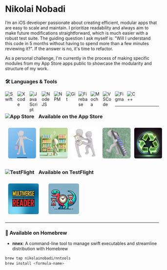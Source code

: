 # Nikolai Nobadi
I’m an iOS developer passionate about creating efficient, modular apps that are easy to scale and maintain. I prioritize readability and always aim to make future modifications straightforward, which is much easier with a robust test suite. The guiding question I ask myself is: "Will I understand this code in 5 months without having to spend more than a few minutes reviewing it?". If the answer is no, it's time to refactor.

As a personal challenge, I'm currently in the process of making specific modules from my App Store apps public to showcase the modularity and structure of my work.

### 🛠️ Languages & Tools
<img align="left" alt="Swift" width="30px" style="padding-right:10px;" src="https://cdn.jsdelivr.net/gh/devicons/devicon@latest/icons/swift/swift-original.svg"/>
<img align="left" alt="Xcode" width="30px" style="padding-right:10px;" img src="https://cdn.jsdelivr.net/gh/devicons/devicon@latest/icons/xcode/xcode-original.svg" />
<img align="left" alt="JavaScript" width="30px" style="padding-right:10px;" src="https://cdn.jsdelivr.net/gh/devicons/devicon/icons/javascript/javascript-plain.svg" />
<img align="left" alt="NodeJS" width="30px" style="padding-right:10px;" src="https://cdn.jsdelivr.net/gh/devicons/devicon/icons/nodejs/nodejs-original.svg" />
<img align="left" alt="NPM" width="30px" style="padding-right:10px;" img src="https://cdn.jsdelivr.net/gh/devicons/devicon@latest/icons/npm/npm-original-wordmark.svg" />
<img align="left" alt="Git" width="30px" style="padding-right:10px;" src="https://cdn.jsdelivr.net/gh/devicons/devicon/icons/git/git-original.svg" />
<img align="left" alt="Firebase" width="30px" style="padding-right:10px;" img src="https://cdn.jsdelivr.net/gh/devicons/devicon@latest/icons/firebase/firebase-original.svg" />
<img align="left" alt="Mocha" width="30px" style="padding-right:10px;" img src="https://cdn.jsdelivr.net/gh/devicons/devicon@latest/icons/mocha/mocha-original.svg" />
<img align="left" alt="VSCode" width="30px" style="padding-right:10px;" img src="https://cdn.jsdelivr.net/gh/devicons/devicon@latest/icons/vscode/vscode-original.svg" />
<img align="left" alt="Figma" width="30px" style="padding-right:10px;" img src="https://cdn.jsdelivr.net/gh/devicons/devicon@latest/icons/figma/figma-original.svg" />
<img align="left" alt="C++" width="30px" style="padding-right:10px;" src="https://cdn.jsdelivr.net/gh/devicons/devicon/icons/cplusplus/cplusplus-line.svg" />
<br />
<br />

---

### <img alt="App Store" width="20px" style="padding-right:10px;" src="https://upload.wikimedia.org/wikipedia/commons/6/67/App_Store_%28iOS%29.svg"/> Available on the App **Store**

<div style="display: flex; align-items: center;">
  <a href="https://apps.apple.com/app/icleanme/id1350310256">
    <img alt="iCleanMe" src="AppStoreIcons/iCleanMeAppIcon.png" style="width: 100px; height: 100px; margin: 10px;">
  </a>
  &nbsp;&nbsp;&nbsp;
  <a href="https://apps.apple.com/us/app/igetgroceries/id1578530983">
    <img alt="iGetGroceries" src="AppStoreIcons/iGetGroceriesAppIcon.png" style="width: 100px; height: 100px; margin: 10px;">
  </a>
  &nbsp;&nbsp;&nbsp;
  <a href="https://apps.apple.com/app/ioweyou-debt-tracker/id6450847298">
    <img alt="iOweYou" src="AppStoreIcons/iOweYouAppIcon.png" style="width: 100px; height: 100px; margin: 10px;">
  </a>
  &nbsp;&nbsp;&nbsp;
  <a href="https://apps.apple.com/us/app/iaddthree/id1389962750">
    <img alt="iAddThree" src="AppStoreIcons/iAddThreeAppIcon.png" style="width: 100px; height: 100px; margin: 10px;">
  </a>
  &nbsp;&nbsp;&nbsp;
  <a href="https://apps.apple.com/us/app/codepurge/id6740788205?mt=12">
    <img alt="CodePurge" src="AppStoreIcons/CodePurgeAppIcon.png" style="width: 100px; height: 100px; margin: 10px;">
  </a>
</div>

### <img alt="TestFlight" width="20px" style="padding-right:10px;" src="https://developer.apple.com/assets/elements/icons/testflight/testflight-96x96_2x.png"/> Available on **TestFlight**

<div style="display: flex; align-items: center;">
  <a href="https://testflight.apple.com/join/RZ4TSPUX">
    <img alt="Multiverse" src="AppStoreIcons/MultiverseAppIcon.png" style="width: 100px; height: 100px; margin: 10px;">
  </a>
  &nbsp;&nbsp;&nbsp;
  <a href="https://testflight.apple.com/join/Eg6vpSdn">
    <img alt="Hoursaurus" src="AppStoreIcons/HoursaurusAppIcon.png" style="width: 100px; height: 100px; margin: 10px;">
  </a>
</div>


---

### 🍺 Available on **Homebrew**

- **nnex**: A command-line tool to manage swift executables and streamline distribution with Homebrew

```bash
brew tap nikolainobadi/nntools
brew install <formula-name>
```

